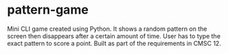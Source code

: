# pattern-game
Mini CLI game created using Python. It shows a random pattern on the screen then disappears after a certain amount of time. User has to type the exact pattern to score a point. Built as part of the requirements in CMSC 12.
